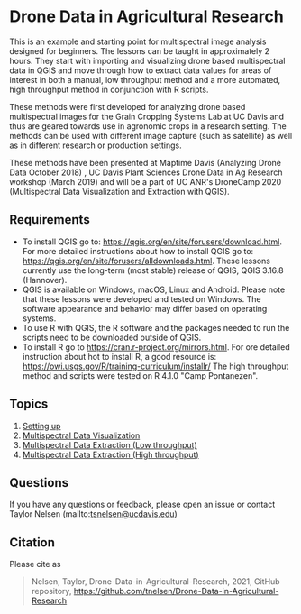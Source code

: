 # Drone Data in Agricultural Research

This is an example and starting point for multispectral image analysis designed for beginners. The lessons can be taught in approximately 2 hours. They start with importing and visualizing drone based multispectral data in QGIS and move through how to extract data values for areas of interest in both a manual, low throughput method and a more automated, high throughput method in conjunction with R scripts.

These methods were first developed for analyzing drone based multispectral images for the Grain Cropping Systems Lab at UC Davis and thus are geared towards use in agronomic crops in a research setting. The methods can be used with different image capture (such as satellite) as well as in different research or production settings. 

These methods have been presented at Maptime Davis (Analyzing Drone Data October 2018) , UC Davis Plant Sciences Drone Data in Ag Research workshop (March 2019) and will be a part of UC ANR's DroneCamp 2020 (Multispectral Data Visualization and Extraction with QGIS).

## Requirements

* To install QGIS go to: <a href = "https://qgis.org/en/site/forusers/download.html">https://qgis.org/en/site/forusers/download.html</a>. For more detailed instructions about how to install QGIS go to: <a href = "https://qgis.org/en/site/forusers/alldownloads.html">https://qgis.org/en/site/forusers/alldownloads.html</a>. These lessons currently use the long-term (most stable) release of QGIS, QGIS 3.16.8 (Hannover). 
* QGIS is available on Windows, macOS, Linux and Android. Please note that these lessons were developed and tested on Windows. The software appearance and behavior may differ based on operating systems.
* To use R with QGIS, the R software and the packages needed to run the scripts need to be downloaded outside of QGIS. 
* To install R go to <a href = "https://cran.r-project.org/mirrors.html">https://cran.r-project.org/mirrors.html</a>. For ore detailed instruction about hot to install R, a good resource is: <a href="https://owi.usgs.gov/R/training-curriculum/installr/">https://owi.usgs.gov/R/training-curriculum/installr/</a> The high throughput method and scripts were tested on R 4.1.0 "Camp Pontanezen". 

## Topics

1. [Setting up](01-setting-up.md)
2. [Multispectral Data Visualization](02-multispectral-data-visualization.md)
3. [Multispectral Data Extraction (Low throughput)](03-multispectral-data-extraction.md)
4. [Multispectral Data Extraction (High throughput)](04-high-throughput-data-extraction.md)

## Questions

If you have any questions or feedback, please open an issue or contact Taylor Nelsen (mailto:tsnelsen@ucdavis.edu)

## Citation

Please cite as

> Nelsen, Taylor, Drone-Data-in-Agricultural-Research, 2021, GitHub repository, https://github.com/tnelsen/Drone-Data-in-Agricultural-Research
